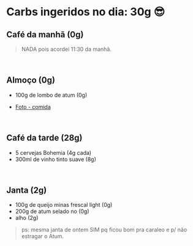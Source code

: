# Carbs ingeridos no dia: 30g 😎

## Café da manhã (0g)

> NADA pois acordei 11:30 da manhã.

<br>

## Almoço (0g)

- 100g de lombo de atum (0g)

- [Foto - comida](https://www.instagram.com/p/BlvfLh8nP2f/?taken-by=osuissa)

<br>


## Café da tarde (28g)

- 5 cervejas Bohemia (4g cada)
- 300ml de vinho tinto suave (8g)

  
<br>

## Janta (2g)

- 100g de queijo minas frescal light (0g)
- 200g de atum selado no (0g)
- alho (2g)

> ps: mesma janta de ontem SIM pq ficou bom pra caraleo e p/ não estragar o Atum.
